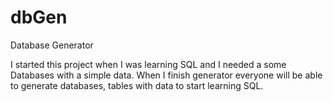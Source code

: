 # dbGen
Database Generator

I started this project when I was learning SQL and I needed a some Databases with a simple data.
When I finish generator everyone will be able to generate databases, tables with data to start learning SQL.
